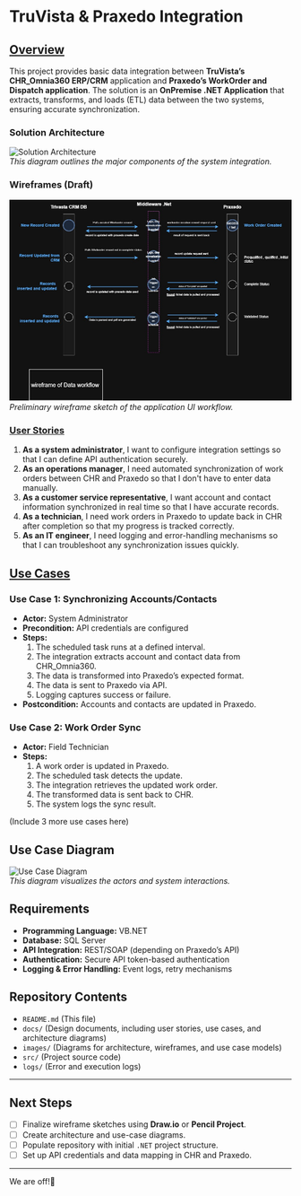 
# TruVista & Praxedo Integration

## <ins>Overview</ins>
  This project provides basic data integration between **TruVista’s CHR_Omnia360 ERP/CRM** application and **Praxedo’s WorkOrder and Dispatch application**. The solution is an **OnPremise .NET Application** that extracts, transforms, and loads (ETL) data between the two systems, ensuring accurate synchronization.

### Solution Architecture
![Solution Architecture]()  
*This diagram outlines the major components of the system integration.*

### Wireframes (Draft)
![Wireframe](docs/integration-drawio.txt.jpg)  
*Preliminary wireframe sketch of the application UI workflow.*

###  <ins>User Stories</ins>
1. **As a system administrator**, I want to configure integration settings so that I can define API authentication securely.
2. **As an operations manager**, I need automated synchronization of work orders between CHR and Praxedo so that I don't have to enter data manually.
3. **As a customer service representative**, I want account and contact information synchronized in real time so that I have accurate records.
4. **As a technician**, I need work orders in Praxedo to update back in CHR after completion so that my progress is tracked correctly.
5. **As an IT engineer**, I need logging and error-handling mechanisms so that I can troubleshoot any synchronization issues quickly.

##  <ins>Use Cases</ins>
### **Use Case 1: Synchronizing Accounts/Contacts**
- **Actor:** System Administrator
- **Precondition:** API credentials are configured
- **Steps:**
  1. The scheduled task runs at a defined interval.
  2. The integration extracts account and contact data from CHR_Omnia360.
  3. The data is transformed into Praxedo’s expected format.
  4. The data is sent to Praxedo via API.
  5. Logging captures success or failure.
- **Postcondition:** Accounts and contacts are updated in Praxedo.

### **Use Case 2: Work Order Sync**
- **Actor:** Field Technician
- **Steps:**
  1. A work order is updated in Praxedo.
  2. The scheduled task detects the update.
  3. The integration retrieves the updated work order.
  4. The transformed data is sent back to CHR.
  5. The system logs the sync result.

(Include 3 more use cases here)

## Use Case Diagram
![Use Case Diagram](images/use-case-diagram.jpg)  
*This diagram visualizes the actors and system interactions.*

## Requirements
- **Programming Language:** VB.NET
- **Database:** SQL Server
- **API Integration:** REST/SOAP (depending on Praxedo’s API)
- **Authentication:** Secure API token-based authentication
- **Logging & Error Handling:** Event logs, retry mechanisms

## Repository Contents
- `README.md` (This file)
- `docs/` (Design documents, including user stories, use cases, and architecture diagrams)
- `images/` (Diagrams for architecture, wireframes, and use case models)
- `src/` (Project source code)
- `logs/` (Error and execution logs)

---

## **Next Steps**
- [ ] Finalize wireframe sketches using **Draw.io** or **Pencil Project**.
- [ ] Create architecture and use-case diagrams.
- [ ] Populate repository with initial `.NET` project structure.
- [ ] Set up API credentials and data mapping in CHR and Praxedo.

---

We are off!🚀
